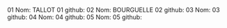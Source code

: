 01 Nom: TALLOT
01 github:
02 Nom: BOURGUELLE
02 github:
03 Nom:
03 github:
04 Nom:
04 github:
05 Nom:
05 github: